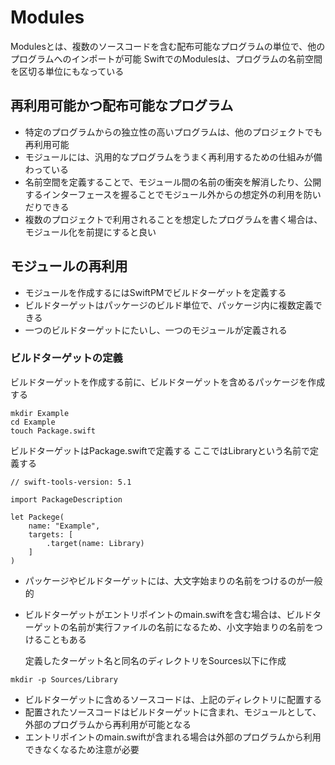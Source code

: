 # Modules

Modulesとは、複数のソースコードを含む配布可能なプログラムの単位で、他のプログラムへのインポートが可能
SwiftでのModulesは、プログラムの名前空間を区切る単位にもなっている

## 再利用可能かつ配布可能なプログラム

- 特定のプログラムからの独立性の高いプログラムは、他のプロジェクトでも再利用可能
- モジュールには、汎用的なプログラムをうまく再利用するための仕組みが備わっている
- 名前空間を定義することで、モジュール間の名前の衝突を解消したり、公開するインターフェースを握ることでモジュール外からの想定外の利用を防いだりできる
- 複数のプロジェクトで利用されることを想定したプログラムを書く場合は、モジュール化を前提にすると良い

## モジュールの再利用

- モジュールを作成するにはSwiftPMでビルドターゲットを定義する
- ビルドターゲットはパッケージのビルド単位で、パッケージ内に複数定義できる
- 一つのビルドターゲットにたいし、一つのモジュールが定義される

### ビルドターゲットの定義

ビルドターゲットを作成する前に、ビルドターゲットを含めるパッケージを作成する

``` shell
mkdir Example
cd Example
touch Package.swift
```

ビルドターゲットはPackage.swiftで定義する
ここではLibraryという名前で定義する

``` shell
// swift-tools-version: 5.1

import PackageDescription

let Packege(
    name: "Example",
    targets: [
        .target(name: Library)
    ]
)
```

- パッケージやビルドターゲットには、大文字始まりの名前をつけるのが一般的
- ビルドターゲットがエントリポイントのmain.swiftを含む場合は、ビルドターゲットの名前が実行ファイルの名前になるため、小文字始まりの名前をつけることもある
  
  定義したターゲット名と同名のディレクトリをSources以下に作成

``` shell
mkdir -p Sources/Library
```

- ビルドターゲットに含めるソースコードは、上記のディレクトリに配置する
- 配置されたソースコードはビルドターゲットに含まれ、モジュールとして、外部のプログラムから再利用が可能となる
- エントリポイントのmain.swiftが含まれる場合は外部のプログラムから利用できなくなるため注意が必要
  
  
